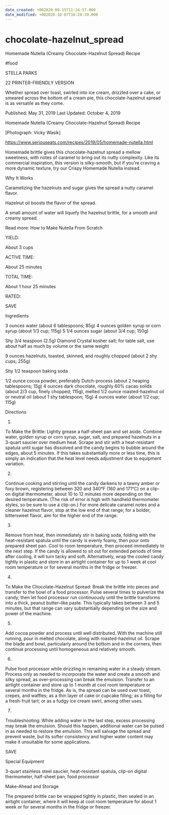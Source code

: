 ```yaml
---
date_created: +002020-09-15T11:24:57.000
date_modified: +002020-10-07T16:28:39.000
---
```


# chocolate-hazelnut_spread

Homemade Nutella (Creamy Chocolate-Hazelnut Spread) Recipe

#food

STELLA PARKS

22 PRINTER-FRIENDLY VERSION

Whether spread over toast, swirled into ice cream, drizzled over a cake, or smeared across the bottom of a cream pie, this chocolate-hazelnut spread is as versatile as they come.

Published: May 31, 2019 Last Updated: October 4, 2019

Homemade Nutella (Creamy Chocolate-Hazelnut Spread) Recipe

[Photograph: Vicky Wasik]

https://www.seriouseats.com/recipes/2019/05/homemade-nutella.html

Homemade brittle gives this chocolate-hazelnut spread a mellow sweetness, with notes of caramel to bring out its nutty complexity. Like its commercial inspiration, this version is silky-smooth, but if you're craving a more dynamic texture, try our Crispy Homemade Nutella instead.

Why It Works

Caramelizing the hazelnuts and sugar gives the spread a nutty caramel flavor.

Hazelnut oil boosts the flavor of the spread.

A small amount of water will liquefy the hazelnut brittle, for a smooth and creamy spread.

Read more: How to Make Nutella From Scratch

YIELD:

About 3 cups

ACTIVE TIME:

About 25 minutes

TOTAL TIME:

About 1 hour 25 minutes

RATED:

    
 SAVE

Ingredients

3 ounces water (about 6 tablespoons; 85g)
4 ounces golden syrup or corn syrup (about 1/3 cup; 115g)
5 1/4 ounces sugar (about 3/4 cup; 150g)

Shy 3/4 teaspoon (2.5g) Diamond Crystal kosher salt; for table salt, use about half as much by volume or the same weight

9 ounces hazelnuts, toasted, skinned, and roughly chopped (about 2 shy cups; 255g)

Shy 1/2 teaspoon baking soda

1/2 ounce cocoa powder, preferably Dutch-process (about 2 heaping tablespoons; 15g)
4 ounces dark chocolate, roughly 60% cacao solids (about 2/3 cup, finely chopped; 115g), melted
1/2 ounce roasted-hazelnut oil or neutral oil (about 1 shy tablespoon; 15g)
4 ounces water (about 1/2 cup; 115g)

Directions

1.

To Make the Brittle: Lightly grease a half-sheet pan and set aside. Combine water, golden syrup or corn syrup, sugar, salt, and prepared hazelnuts in a 3-quart saucier over medium heat. Scrape and stir with a heat-resistant spatula until sugar has dissolved and the candy begins to bubble around the edges, about 5 minutes. If this takes substantially more or less time, this is simply an indication that the heat level needs adjustment due to equipment variation.

2.

Continue cooking and stirring until the candy darkens to a tawny amber or foxy brown, registering between 320 and 340°F (160 and 171°C) on a clip-on digital thermometer, about 10 to 12 minutes more depending on the desired temperature. (The risk of error is high with handheld thermometer styles, so be sure to use a clip-on.) For more delicate caramel notes and a cleaner hazelnut flavor, stop at the low end of that range; for a bolder, bittersweet flavor, aim for the higher end of the range.

3.

Remove from heat, then immediately stir in baking soda, folding with the heat-resistant spatula until the candy is evenly foamy, then pour onto prepared sheet pan. Cool to room temperature, then proceed immediately to the next step. If the candy is allowed to sit out for extended periods of time after cooling, it will turn tacky and soft. Alternatively, wrap the cooled candy tightly in plastic and store in an airtight container for up to 1 week at cool room temperature or for several months in the fridge or freezer.

4.

To Make the Chocolate-Hazelnut Spread: Break the brittle into pieces and transfer to the bowl of a food processor. Pulse several times to pulverize the candy, then let food processor run continuously until the brittle transforms into a thick, peanut butter–like paste. This typically takes between 3 and 5 minutes, but that range can vary substantially depending on the size and power of the machine.

5.

Add cocoa powder and process until well distributed. With the machine still running, pour in melted chocolate, along with roasted-hazelnut oil. Scrape the blade and bowl, particularly around the bottom and in the corners, then continue processing until homogeneous and relatively smooth.

6.

Pulse food processor while drizzling in remaining water in a steady stream. Process only as needed to incorporate the water and create a smooth and silky spread, as over-processing can break the emulsion. Transfer to an airtight container and store up to 1 month at cool room temperature or several months in the fridge. As is, the spread can be used over toast, crepes, and waffles; as a thin layer of cake or cupcake filling; as a filling for a fresh-fruit tart; or as a fudgy ice cream swirl, among other uses.

7.

Troubleshooting: While adding water in the last step, excess processing may break the emulsion. Should this happen, additional water can be pulsed in as needed to restore the emulsion. This will salvage the spread and prevent waste, but its softer consistency and higher water content may make it unsuitable for some applications.

 SAVE

Special Equipment

3-quart stainless steel saucier, heat-resistant spatula, clip-on digital thermometer, half-sheet pan, food processor

Make-Ahead and Storage

The prepared brittle can be wrapped tightly in plastic, then sealed in an airtight container, where it will keep at cool room temperature for about 1 week or for several months in the fridge or freezer.

